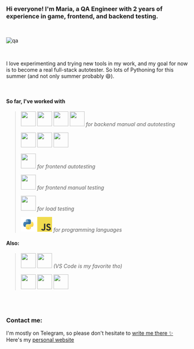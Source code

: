 ### Hi everyone! I'm Maria, a QA Engineer with 2 years of experience in game, frontend, and backend testing.

<br/>

![qa](https://github.com/MariaChik/MariaChik/assets/131902195/780486b4-c5ed-407d-8a22-48224f2cdcbe)

<br/>

I love experimenting and trying new tools in my work, and my goal for now is to become a real full-stack autotester. So lots of Pythoning for this summer (and not only summer probably 😄).

<br/>

#### So far, I've worked with 
> <code><img height="40" width="40" src="https://img.uxwing.com/wp-content/themes/uxwing/download/brands-social-media/postman-icon.png"></code>
<code><img height="40" width="40" src="https://cdn.icon-icons.com/icons2/1381/PNG/512/soapui_93772.png"></code>
<code><img height="40" width="40" src="https://user-images.githubusercontent.com/15472/41327135-e4bf090c-6eca-11e8-9b76-032e8e2b0707.png"></code>
<code><img height="40" width="40" src="https://avatars.githubusercontent.com/u/7658037?s=280&v=4"></code> _for backend manual and autotesting_
>
> <code><img height="40" width="40" src="https://asset.brandfetch.io/idIq_kF0rb/idv3zwmSiY.jpeg"></code>
<code><img height="40" width="40" src="https://upload.wikimedia.org/wikipedia/commons/d/d5/Selenium_Logo.png"></code>
<code><img height="40" width="40" src="https://upload.wikimedia.org/wikipedia/commons/thumb/b/ba/Pytest_logo.svg/2048px-Pytest_logo.svg.png"></code>
>
> <code><img height="40" width="40" src="https://upload.wikimedia.org/wikipedia/commons/2/2c/Requests-logo.png"></code> _for frontend autotesting_
>
> <code><img height="40" width="40" src="https://cdn.icon-icons.com/icons2/2552/PNG/512/chrome_devtools_browser_logo_icon_153005.png"></code> _for frontend manual testing_
>
><code><img height="40" width="40" src="https://techstack.boltcode.io/wp-content/uploads/2022/12/8k044akj7cl7kfdh-JmeterPlugins_140px@2x.png"></code> _for load testing_
>
> <code><img height="40" width="40" src="https://raw.githubusercontent.com/github/explore/80688e429a7d4ef2fca1e82350fe8e3517d3494d/topics/python/python.png"></code>
  <code><img height="40" width="40" src="https://raw.githubusercontent.com/github/explore/80688e429a7d4ef2fca1e82350fe8e3517d3494d/topics/javascript/javascript.png"></code> _for programming languages_
 

#### Also:
> <code><img height="40" width="40" src="https://upload.wikimedia.org/wikipedia/commons/thumb/9/9a/Visual_Studio_Code_1.35_icon.svg/2048px-Visual_Studio_Code_1.35_icon.svg.png"></code>
<code><img height="40" width="40" src="https://upload.wikimedia.org/wikipedia/commons/thumb/1/1d/PyCharm_Icon.svg/1200px-PyCharm_Icon.svg.png"></code> _(VS Code is my favorite tho)_
>
> <code><img height="40" width="40" src="https://git-scm.com/images/logos/downloads/Git-Icon-1788C.png"></code>
<code><img height="40" width="40" src="https://upload.wikimedia.org/wikipedia/commons/a/af/PowerShell_Core_6.0_icon.png"></code>
<code><img height="40" width="40" src="https://w7.pngwing.com/pngs/79/202/png-transparent-computer-icons-computer-terminal-cmd-exe-command-terminal-miscellaneous-angle-rectangle-thumbnail.png"></code>

<br/>
<br/>

### Contact me:
I'm mostly on Telegram, so please don't hesitate to [write me there ✨](https://t.me/maria_nemo "write me there")
<br/>
Here's my [personal website](https://mariachik.github.io/index%20gb.html "personal website")
